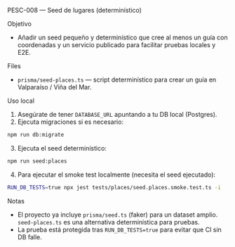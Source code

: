 PESC-008 — Seed de lugares (determinístico)

Objetivo
- Añadir un seed pequeño y determinístico que cree al menos un guía con coordenadas y un servicio publicado para facilitar pruebas locales y E2E.

Files
- `prisma/seed-places.ts` — script determinístico para crear un guía en Valparaíso / Viña del Mar.

Uso local
1. Asegúrate de tener `DATABASE_URL` apuntando a tu DB local (Postgres).
2. Ejecuta migraciones si es necesario:

```bash
npm run db:migrate
```

3. Ejecuta el seed determinístico:

```bash
npm run seed:places
```

4. Para ejecutar el smoke test localmente (necesita el seed ejecutado):

```bash
RUN_DB_TESTS=true npx jest tests/places/seed.places.smoke.test.ts -i
```

Notas
- El proyecto ya incluye `prisma/seed.ts` (faker) para un dataset amplio. `seed-places.ts` es una alternativa determinística para pruebas.
- La prueba está protegida tras `RUN_DB_TESTS=true` para evitar que CI sin DB falle.

